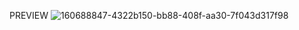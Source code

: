 PREVIEW
![160688847-4322b150-bb88-408f-aa30-7f043d317f98](https://user-images.githubusercontent.com/87288872/169329370-e539baec-4f34-49e8-94c1-93fc3e058ad7.jpg)
